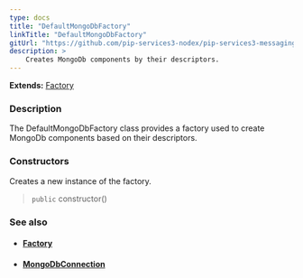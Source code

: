 ```yaml
---
type: docs
title: "DefaultMongoDbFactory"
linkTitle: "DefaultMongoDbFactory"
gitUrl: "https://github.com/pip-services3-nodex/pip-services3-messaging-nodex"
description: > 
    Creates MongoDb components by their descriptors.
---
```


**Extends:** [Factory](../../../components/build/factory)

### Description

The DefaultMongoDbFactory class provides a factory used to create MongoDb components based on their descriptors.

### Constructors

Creates a new instance of the factory.

> `public` constructor()


### See also
- #### [Factory](../../../components/build/factory)
- #### [MongoDbConnection](../../connect/mongodb_connection)

